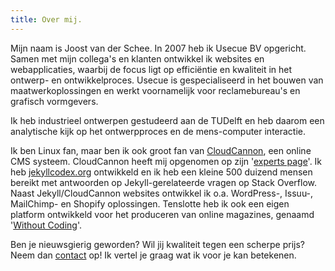 ```yaml
---
title: Over mij.
---
```


Mijn naam is Joost van der Schee. In 2007 heb ik Usecue BV opgericht. Samen met mijn collega's en klanten ontwikkel ik websites en webapplicaties, waarbij de focus ligt op effici&euml;ntie en kwaliteit in het ontwerp- en ontwikkelproces. Usecue is gespecialiseerd in het bouwen van maatwerkoplossingen en werkt voornamelijk voor reclamebureau's en grafisch vormgevers. 

Ik heb industrieel ontwerpen gestudeerd aan de TUDelft en heb daarom een analytische kijk op het ontwerpproces en de mens-computer interactie.

Ik ben Linux fan, maar ben ik ook groot fan van [CloudCannon](https://cloudcannon.com/), een online CMS systeem. CloudCannon heeft mij opgenomen op zijn '[experts page](https://cloudcannon.com/experts/)'. Ik heb [jekyllcodex.org](https://jekyllcodex.org) ontwikkeld en ik heb een kleine 500 duizend mensen bereikt met antwoorden op Jekyll-gerelateerde vragen op Stack Overflow. Naast Jekyll/CloudCannon websites ontwikkel ik o.a. WordPress-, Issuu-, MailChimp- en Shopify oplossingen. Tenslotte heb ik ook een eigen platform ontwikkeld voor het produceren van online magazines, genaamd '[Without Coding](https://withoutcoding.com)'. 

Ben je nieuwsgierig geworden? Wil jij kwaliteit tegen een scherpe prijs? Neem dan [contact](/contact) op! Ik vertel je graag wat ik voor je kan betekenen.
